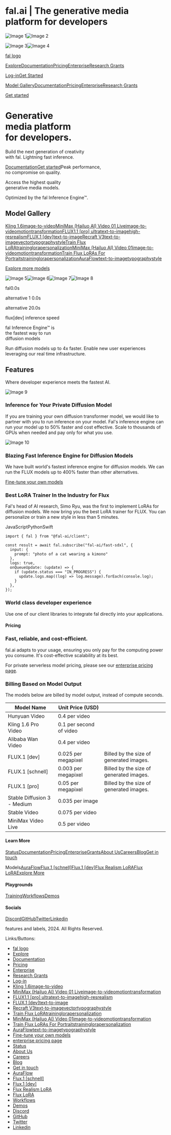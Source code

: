 fal.ai | The generative media platform for developers
===============

![Image 1](https://fal.ai/landing/left-1.webp)![Image 2](https://fal.ai/landing/left-3.svg)

![Image 3](https://fal.ai/landing/right-2.webp)![Image 4](https://fal.ai/landing/right-4.svg)

[fal logo](https://fal.ai/)

[Explore](https://fal.ai/models)[Documentation](https://docs.fal.ai/)[Pricing](https://fal.ai/pricing)[Enterprise](https://fal.ai/enterprise)[Research Grants](https://fal.ai/grants)

[Log-in](https://fal.ai/login)[Get Started](https://fal.ai/login)

[](https://fal.ai/)

[Model Gallery](https://fal.ai/models)[Documentation](https://docs.fal.ai/)[Pricing](https://fal.ai/pricing)[Enterprise](https://fal.ai/enterprise)[Research Grants](https://fal.ai/grants)

[Get started](https://fal.ai/login)

Generative  
media platform  
for developers.
=============================================

Build the next generation of creativity  
with fal. Lightning fast inference.

[Documentation](https://fal.ai/docs)[Get started](https://fal.ai/login)Peak performance,  
no compromise on quality.

Access the highest quality  
generative media models.

Optimized by the fal Inference Engine™.

Model Gallery
-------------

[Kling 1.6image-to-video](https://fal.ai/models/kling-pro-v16-image-to-video)[MiniMax (Hailuo AI) Video 01 Liveimage-to-videomotiontransformation](https://fal.ai/models/minimax-video-01-live-image-to-video)[FLUX1.1 \[pro\] ultratext-to-imagehigh-resrealism](https://fal.ai/models/flux-1-pro-ultra)[FLUX.1 \[dev\]text-to-image](https://fal.ai/models/flux-1)[Recraft V3text-to-imagevectortypographystyle](https://fal.ai/models/red-panda)[Train Flux LoRAtraininglorapersonalization](https://fal.ai/models/flux-lora-fast-training)[MiniMax (Hailuo AI) Video 01image-to-videomotiontransformation](https://fal.ai/models/minimax-video-01-image-to-video)[Train Flux LoRAs For Portraitstraininglorapersonalization](https://fal.ai/models/flux-lora-portrait-trainer)[AuraFlowtext-to-imagetypographystyle](https://fal.ai/models/aura-flow)

[Explore more models](https://fal.ai/models)

![Image 5](https://fal.ai/landing/right-3.webp)![Image 6](https://fal.ai/landing/right-3-1.webp)![Image 7](https://fal.ai/landing/right-m-3-1.webp)![Image 8](https://fal.ai/landing/right-3-2.webp)

fal0.0s

alternative 1 0.0s

alternative 20.0s

flux\[dev\] inference speed

fal Inference Engine™ is  
the fastest way to run  
diffusion models

Run diffusion models up to 4x faster. Enable new user experiences leveraging our real time infrastructure.

Features
--------

Where developer experience meets the fastest AI.

![Image 9](https://fal.ai/landing/feature-3.webp)

### Inference for Your Private Diffusion Model

If you are training your own diffusion transformer model, we would like to partner with you to run inference on your model. Fal's inference engine can run your model up to 50% faster and cost effective. Scale to thousands of GPUs when needed and pay only for what you use.

![Image 10](https://fal.ai/landing/feature-2.webp)

### Blazing Fast Inference Engine for Diffusion Models

We have built world's fastest inference engine for diffusion models. We can run the FLUX models up to 400% faster than other alternatives.

[Fine-tune your own models](https://fal.ai/models/fal-ai/flux-lora-fast-training)

### Best LoRA Trainer In the Industry for Flux

Fal's head of AI research, Simo Ryu, was the first to implement LoRAs for diffusion models. We now bring you the best LoRA trainer for FLUX. You can personalize or train a new style in less than 5 minutes.

JavaScriptPythonSwift

```
import { fal } from "@fal-ai/client";

const result = await fal.subscribe("fal-ai/fast-sdxl", {
  input: {
    prompt: "photo of a cat wearing a kimono"
  },
  logs: true,
  onQueueUpdate: (update) => {
    if (update.status === "IN_PROGRESS") {
      update.logs.map((log) => log.message).forEach(console.log);
    }
  },
});
```

### World class developer experience

Use one of our client libraries to integrate fal directly into your applications.

#### Pricing

### Fast, reliable, and cost-efficient.

fal.ai adapts to your usage, ensuring you only pay for the computing power you consume. It's cost-effective scalability at its best.

For private serverless model pricing, please see our [enterprise pricing page](https://fal.ai/enterprise#pricing).

### Billing Based on Model Output

The models below are billed by model output, instead of compute seconds.

| Model Name | Unit Price (USD) |  |
| --- | --- | --- |
| Hunyuan Video | 0.4 per video |  |
| Kling 1.6 Pro Video | 0.1 per second of video |  |
| Alibaba Wan Video | 0.4 per video |  |
| FLUX.1 \[dev\] | 0.025 per megapixel | Billed by the size of generated images. |
| FLUX.1 \[schnell\] | 0.003 per megapixel | Billed by the size of generated images. |
| FLUX.1 \[pro\] | 0.05 per megapixel | Billed by the size of generated images. |
| Stable Diffusion 3 - Medium | 0.035 per image |  |
| Stable Video | 0.075 per video |  |
| MiniMax Video Live | 0.5 per video |  |

#### Learn More

[Status](https://status.fal.ai/)[Documentation](https://docs.fal.ai/)[Pricing](https://fal.ai/pricing)[Enterprise](https://fal.ai/enterprise)[Grants](https://fal.ai/grants)[About Us](https://fal.ai/about)[Careers](https://fal.ai/careers)[Blog](https://blog.fal.ai/)[Get in touch](mailto:support@fal.ai)

Models[AuraFlow](https://fal.ai/models/fal-ai/aura-flow)[Flux.1 \[schnell\]](https://fal.ai/models/fal-ai/flux/schnell)[Flux.1 \[dev\]](https://fal.ai/models/fal-ai/flux/dev)[Flux Realism LoRA](https://fal.ai/models/fal-ai/flux-realism)[Flux LoRA](https://fal.ai/models/fal-ai/flux-lora)[Explore More](https://fal.ai/models)

#### Playgrounds

[Training](https://fal.ai/models/fal-ai/flux-lora-fast-training)[Workflows](https://fal.ai/workflows)[Demos](https://fal.ai/demos)

#### Socials

[Discord](https://discord.gg/fal-ai)[GitHub](https://github.com/fal-ai)[Twitter](https://twitter.com/fal)[Linkedin](https://www.linkedin.com/company/features-and-labels/)

features and labels, 2024. All Rights Reserved.

Links/Buttons:
- [fal logo](https://fal.ai/)
- [Explore](https://fal.ai/models)
- [Documentation](https://fal.ai/docs)
- [Pricing](https://fal.ai/pricing)
- [Enterprise](https://fal.ai/enterprise)
- [Research Grants](https://fal.ai/grants)
- [Log-in](https://fal.ai/login)
- [Kling 1.6image-to-video](https://fal.ai/models/kling-pro-v16-image-to-video)
- [MiniMax (Hailuo AI) Video 01 Liveimage-to-videomotiontransformation](https://fal.ai/models/minimax-video-01-live-image-to-video)
- [FLUX1.1 [pro] ultratext-to-imagehigh-resrealism](https://fal.ai/models/flux-1-pro-ultra)
- [FLUX.1 [dev]text-to-image](https://fal.ai/models/flux-1)
- [Recraft V3text-to-imagevectortypographystyle](https://fal.ai/models/red-panda)
- [Train Flux LoRAtraininglorapersonalization](https://fal.ai/models/flux-lora-fast-training)
- [MiniMax (Hailuo AI) Video 01image-to-videomotiontransformation](https://fal.ai/models/minimax-video-01-image-to-video)
- [Train Flux LoRAs For Portraitstraininglorapersonalization](https://fal.ai/models/flux-lora-portrait-trainer)
- [AuraFlowtext-to-imagetypographystyle](https://fal.ai/models/aura-flow)
- [Fine-tune your own models](https://fal.ai/models/fal-ai/flux-lora-fast-training)
- [enterprise pricing page](https://fal.ai/enterprise#pricing)
- [Status](https://status.fal.ai/)
- [About Us](https://fal.ai/about)
- [Careers](https://fal.ai/careers)
- [Blog](https://blog.fal.ai/)
- [Get in touch](mailto:support@fal.ai)
- [AuraFlow](https://fal.ai/models/fal-ai/aura-flow)
- [Flux.1 [schnell]](https://fal.ai/models/fal-ai/flux/schnell)
- [Flux.1 [dev]](https://fal.ai/models/fal-ai/flux/dev)
- [Flux Realism LoRA](https://fal.ai/models/fal-ai/flux-realism)
- [Flux LoRA](https://fal.ai/models/fal-ai/flux-lora)
- [Workflows](https://fal.ai/workflows)
- [Demos](https://fal.ai/demos)
- [Discord](https://discord.gg/fal-ai)
- [GitHub](https://github.com/fal-ai)
- [Twitter](https://twitter.com/fal)
- [Linkedin](https://www.linkedin.com/company/features-and-labels/)
